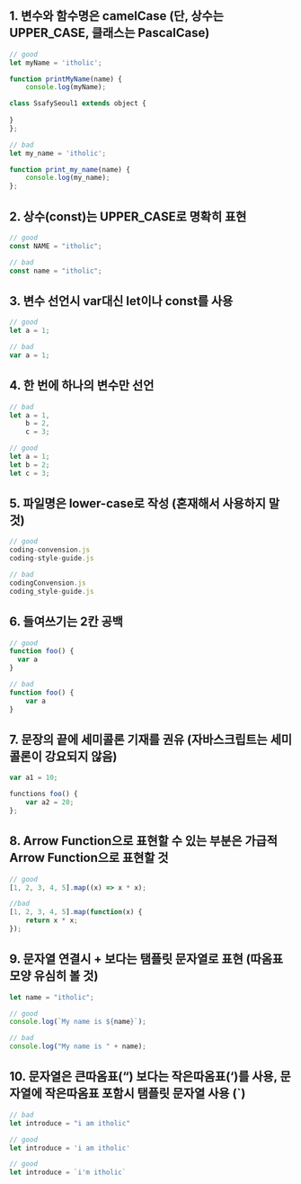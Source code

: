 ## 1. 변수와 함수명은 camelCase (단, 상수는 UPPER_CASE, 클래스는 PascalCase)
```js
// good
let myName = 'itholic';

function printMyName(name) {
    console.log(myName);

class SsafySeoul1 extends object {
    
}
};

// bad
let my_name = 'itholic';

function print_my_name(name) {
    console.log(my_name);
};
```

## 2. 상수(const)는 UPPER_CASE로 명확히 표현
```js
// good
const NAME = "itholic";

// bad
const name = "itholic";
```

## 3. 변수 선언시 var대신 let이나 const를 사용
```js
// good
let a = 1;

// bad
var a = 1;
```

## 4. 한 번에 하나의 변수만 선언
```js
// bad
let a = 1,
    b = 2,
    c = 3;

// good
let a = 1;
let b = 2;
let c = 3;
```

## 5. 파일명은 lower-case로 작성 (혼재해서 사용하지 말것)
```js
// good
coding-convension.js
coding-style-guide.js

// bad
codingConvension.js
coding_style-guide.js
```

## 6. 들여쓰기는 2칸 공백
```js
// good
function foo() {
  var a
}

// bad
function foo() {
    var a
}
```

## 7. 문장의 끝에 세미콜론 기재를 권유 (자바스크립트는 세미콜론이 강요되지 않음)
```js
var a1 = 10;

functions foo() {
    var a2 = 20;
};
```

## 8. Arrow Function으로 표현할 수 있는 부분은 가급적 Arrow Function으로 표현할 것
```js
// good
[1, 2, 3, 4, 5].map((x) => x * x);

//bad
[1, 2, 3, 4, 5].map(function(x) {
    return x * x; 
});
```

## 9. 문자열 연결시 + 보다는 탬플릿 문자열로 표현 (따옴표 모양 유심히 볼 것)
```js
let name = "itholic";

// good
console.log(`My name is ${name}`);

// bad
console.log("My name is " + name);
```

## 10. 문자열은 큰따옴표(“) 보다는 작은따옴표(‘)를 사용, 문자열에 작은따옴표 포함시 탬플릿 문자열 사용 (`)
```js
// bad
let introduce = "i am itholic"

// good
let introduce = 'i am itholic' 

// good
let introduce = `i'm itholic`
```